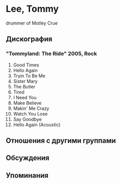 # Lee, Tommy

drummer of Motley Crue

## Дискография

### "Tommyland: The Ride" 2005, Rock

01. Good Times
02. Hello Again 
03. Tryin To Be Me 
04. Sister Mary 
05. The Butler 
06. Tired 
07. I Need You 
08. Make Believe 
09. Makin' Me Crazy 
10. Watch You Lose 
11. Say Goodbye 
12. Hello Again (Acoustic)


## Отношения с другими группами


## Обсуждения


## Упоминания

